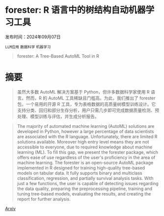 # forester: R 语言中的树结构自动机器学习工具

发布时间：2024年09月07日

`LLM应用` `数据科学` `机器学习`

> forester: A Tree-Based AutoML Tool in R

# 摘要

> 虽然大多数 AutoML 解决方案基于 Python，但许多数据科学家使用 R 语言。然而，R 的 AutoML 工具稀缺且门槛高。为此，我们推出了 forester 包，一个易用的开源 R 工具，专为表格数据的高质量树模型训练设计。它支持分类、回归和部分生存分析，用户只需几步即可完成数据质量检测、预处理、模型训练与评估，并生成分析报告。

> The majority of automated machine learning (AutoML) solutions are developed in Python, however a large percentage of data scientists are associated with the R language. Unfortunately, there are limited R solutions available. Moreover high entry level means they are not accessible to everyone, due to required knowledge about machine learning (ML). To fill this gap, we present the forester package, which offers ease of use regardless of the user's proficiency in the area of machine learning.
  The forester is an open-source AutoML package implemented in R designed for training high-quality tree-based models on tabular data. It fully supports binary and multiclass classification, regression, and partially survival analysis tasks. With just a few functions, the user is capable of detecting issues regarding the data quality, preparing the preprocessing pipeline, training and tuning tree-based models, evaluating the results, and creating the report for further analysis.

[Arxiv](https://arxiv.org/abs/2409.04789)